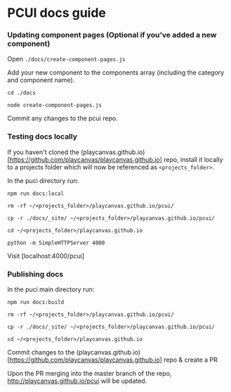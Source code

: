 
# PCUI docs guide

### Updating component pages (Optional if you’ve added a new component)

Open `./docs/create-component-pages.js`

Add your new component to the components array (including the category and component name).

`cd ./docs`

`node create-component-pages.js`

Commit any changes to the pcui repo.

### Testing docs locally

If you haven't cloned the (playcanvas.github.io)[https://github.com/playcanvas/playcanvas.github.io] repo, install it locally to a projects folder which will now be referenced as `<projects_folder>`.

In the puci directory run:

`npm run docs:local`

`rm -rf ~/<projects_folder>/playcanvas.github.io/pcui/`

`cp -r ./docs/_site/ ~/<projects_folder>/playcanvas.github.io/pcui/`

`cd ~/<projects_folder>/playcanvas.github.io`

`python -m SimpleHTTPServer 4000`

Visit [localhost:4000/pcui]

### Publishing docs

In the puci main directory run:

`npm run docs:build`

`rm -rf ~/<projects_folder>/playcanvas.github.io/pcui/`

`cp -r ./docs/_site/ ~/<projects_folder>/playcanvas.github.io/pcui/`

`cd ~/<projects_folder>/playcanvas.github.io`

Commit changes to the (playcanvas.github.io)[https://github.com/playcanvas/playcanvas.github.io] repo & create a PR

Upon the PR merging into the master branch of the repo, http://playcanvas.github.io/pcui will be updated.